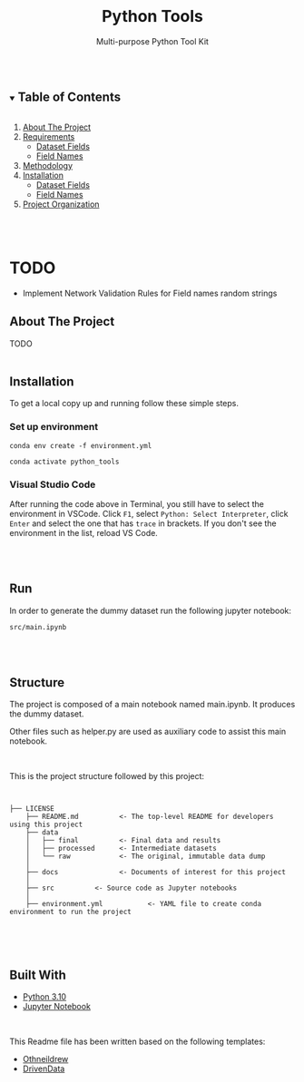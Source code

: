 <br />
<p align="center">
  <h1 align="center">Python Tools</h1>
</p>
<p align="center">
  Multi-purpose Python Tool Kit
  <br />
  <br />
  <br />
</p>




<!-- TABLE OF CONTENTS -->
<details open="open">
  <summary><h2 style="display: inline-block">Table of Contents</h2></summary>
  <ol>
    <li>
      <a href="#about-the-project">About The Project</a>
    </li>
     <li>
      <a href="#requirements">Requirements</a>
      <ul>
        <li><a href="#dataset-fields">Dataset Fields</a></li>
        <li><a href="#field-names">Field Names</a></li>
      </ul>
    </li>
    <li>
      <a href="#methodology">Methodology</a>
    </li>
    <li>
      <a href="#installation">Installation</a>
      <ul>
      <li><a href="#dataset-fields">Dataset Fields</a></li>
        <li><a href="#field-names">Field Names</a></li>
      </ul>
    <li><a href="#project-organization">Project Organization</a></li>
  </ol>
</details>
<br />
<br />

# TODO
* Implement Network Validation Rules for Field names random strings

<!-- ABOUT THE PROJECT -->
## About The Project

TODO
<br />
<br />

## Installation

To get a local copy up and running follow these simple steps.

### Set up environment

```
conda env create -f environment.yml

conda activate python_tools
```

### Visual Studio Code

After running the code above in Terminal, you still have to select the environment in VSCode. Click `F1`, select `Python: Select Interpreter`, click `Enter` and select the one that has `trace` in brackets. If you don't see the environment in the list, reload VS Code.

<br />
<br />

## Run

In order to generate the dummy dataset run the following jupyter notebook:
   ```sh
   src/main.ipynb
   ```

<br />
<br />

## Structure 

The project is composed of a main notebook named main.ipynb. It produces the dummy dataset.

Other files such as helper.py are used as auxiliary code to assist this main notebook.

<br />

This is the project structure followed by this project:
<pre><code>

├── LICENSE 
    ├── README.md          <- The top-level README for developers using this project
    ├── data
    │   ├── final          <- Final data and results
    │   ├── processed      <- Intermediate datasets
    │   └── raw            <- The original, immutable data dump
    │
    ├── docs               <- Documents of interest for this project
    │
    ├── src          <- Source code as Jupyter notebooks
    │
    ├── environment.yml           <- YAML file to create conda environment to run the project
   
</code></pre>

<br />
<br />

## Built With

* [Python 3.10](https://www.python.org/)
* [Jupyter Notebook](https://jupyter.org/ )

<br />

This Readme file has been written based on the following templates:
* [Othneildrew](https://github.com/othneildrew/Best-README-Template)
* [DrivenData](https://drivendata.github.io/cookiecutter-data-science/)
